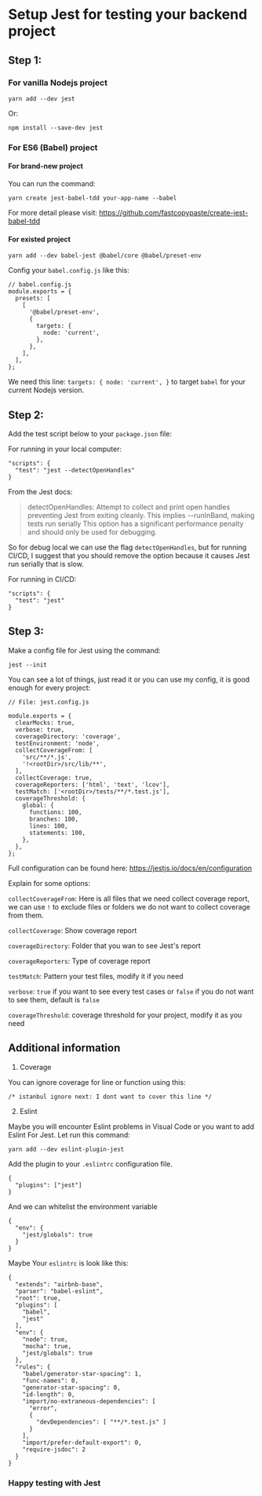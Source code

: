 # Setup Jest for testing your backend project

## Step 1:
### For vanilla Nodejs project

```
yarn add --dev jest
```
Or:
```
npm install --save-dev jest
```

### For ES6 (Babel) project

#### For brand-new project

You can run the command:

```
yarn create jest-babel-tdd your-app-name --babel
```

For more detail please visit: https://github.com/fastcopypaste/create-jest-babel-tdd

#### For existed project

```
yarn add --dev babel-jest @babel/core @babel/preset-env
```

Config your `babel.config.js` like this:
```
// babel.config.js
module.exports = {
  presets: [
    [
      '@babel/preset-env',
      {
        targets: {
          node: 'current',
        },
      },
    ],
  ],
};
```
We need this line: `targets: { node: 'current', }` to target `babel` for your current Nodejs version.

## Step 2:

Add the test script below to your `package.json` file:

For running in your local computer:

```
"scripts": {
  "test": "jest --detectOpenHandles"
}
```
From the Jest docs:

>detectOpenHandles: Attempt to collect and print open handles preventing Jest from exiting cleanly.
This implies --runInBand, making tests run serially
This option has a significant performance penalty and should only be used for debugging.

So for debug local we can use the flag `detectOpenHandles`, but for running CI/CD, I suggest that you should remove the option because it causes Jest run serially that is slow.

For running in CI/CD:

```
"scripts": {
  "test": "jest"
}
```


## Step 3:
Make a config file for Jest using the command:
```
jest --init
```
You can see a lot of things, just read it or you can use my config, it is good enough for every project:

```
// File: jest.config.js

module.exports = {
  clearMocks: true,
  verbose: true,
  coverageDirectory: 'coverage',
  testEnvironment: 'node',
  collectCoverageFrom: [
    'src/**/*.js',
    '!<rootDir>/src/lib/**',
  ],
  collectCoverage: true,
  coverageReporters: ['html', 'text', 'lcov'],
  testMatch: ['<rootDir>/tests/**/*.test.js'],
  coverageThreshold: {
    global: {
      functions: 100,
      branches: 100,
      lines: 100,
      statements: 100,
    },
  },
};
```
Full configuration  can be found here: https://jestjs.io/docs/en/configuration

Explain for some options:

`collectCoverageFrom`: Here is all files that we need collect coverage report, we can use `!` to exclude files or folders we do not want to collect coverage from them.

`collectCoverage`: Show coverage report

`coverageDirectory`: Folder that you wan to see Jest's report

`coverageReporters`: Type of coverage report

`testMatch`: Pattern your test files, modify it if you need

`verbose`: `true` if you want to see every test cases or `false` if you do not want to see them, default is `false`

`coverageThreshold`: coverage threshold for your project, modify it as  you need

## Additional information
1. Coverage

You can ignore coverage for line or function using this:
```
/* istanbul ignore next: I dont want to cover this line */
```

2. Eslint

Maybe you will encounter Eslint problems in Visual Code or you want to add Eslint For Jest. Let run this command:

```
yarn add --dev eslint-plugin-jest
```
Add the plugin to your `.eslintrc` configuration file.

```
{
  "plugins": ["jest"]
}
```
And we can whitelist the environment variable

```
{
  "env": {
    "jest/globals": true
  }
}
```

Maybe Your `eslintrc` is look like this:
```
{
  "extends": "airbnb-base",
  "parser": "babel-eslint",
  "root": true,
  "plugins": [
    "babel",
    "jest"
  ],
  "env": {
    "node": true,
    "mocha": true,
    "jest/globals": true
  },
  "rules": {
    "babel/generator-star-spacing": 1,
    "func-names": 0,
    "generator-star-spacing": 0,
    "id-length": 0,
    "import/no-extraneous-dependencies": [
      "error",
      {
        "devDependencies": [ "**/*.test.js" ]
      }
    ],
    "import/prefer-default-export": 0,
    "require-jsdoc": 2
  }
}
```

### Happy testing with Jest
